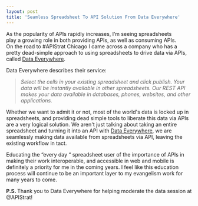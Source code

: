 ```yaml
---
layout: post
title: 'Seamless Spreadsheet To API Solution From Data Everywhere'
---
```

<p><a href="https://www.dataeverywhere.com/"><img style="padding: 15px;" src="http://kinlane-productions.s3.amazonaws.com/api-evangelist-site/blog/data-everywhere-logo.png" alt="" align="right" /></a></p>
<p>As the popularity of APIs rapidly increases, I&rsquo;m seeing spreadsheets play a growing role in both providing APIs, as well as consuming APIs. On the road to #APIStrat Chicago I came across a company who has a pretty dead-simple approach to using spreadsheets to drive data via APIs, called <a href="https://www.dataeverywhere.com/">Data Everywhere</a>.</p>
<p>Data Everywhere describes their service:</p>
<blockquote><em>Select the cells in your existing spreadsheet and click publish. Your data will be instantly available in other spreadsheets. Our REST API makes your data available in databases, phones, websites, and other applications.</em></blockquote>
<p>Whether we want to admit it or not, most of the world's data is locked up in spreadsheets, and providing dead simple tools to liberate this data via APIs are a very logical solution. We aren't just talking about taking an entire spreadsheet and turning it into an API with <a href="https://www.dataeverywhere.com/">Data Everywhere</a>, we are seamlessly making data available from spreadsheets via API, leaving the existing workflow in tact.</p>
<p>Educating the &ldquo;every day &ldquo; spreadsheet user of the importance of APIs in making their work interoperable, and accessible in web and mobile is definitely a priority for me in the coming years. I feel like this education process will continue to be an important layer to my evangelism work for many years to come.</p>
<p><strong>P.S. </strong>Thank you to Data Everywhere for helping moderate the data session at @APIStrat!</p>